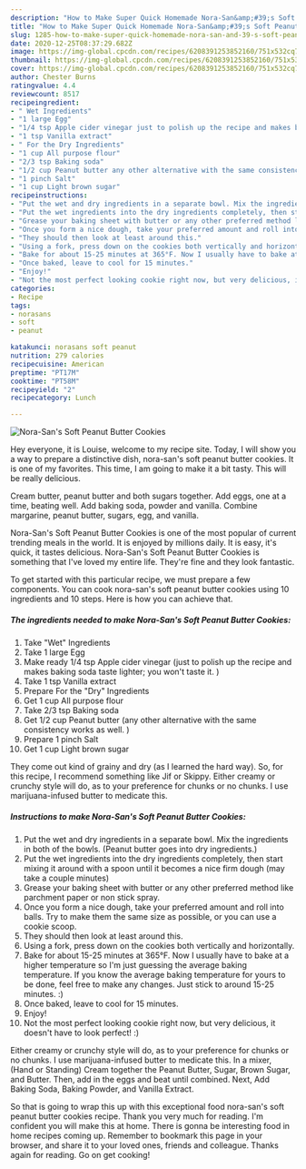 ```yaml
---
description: "How to Make Super Quick Homemade Nora-San&amp;#39;s Soft Peanut Butter Cookies"
title: "How to Make Super Quick Homemade Nora-San&amp;#39;s Soft Peanut Butter Cookies"
slug: 1285-how-to-make-super-quick-homemade-nora-san-and-39-s-soft-peanut-butter-cookies
date: 2020-12-25T08:37:29.682Z
image: https://img-global.cpcdn.com/recipes/6208391253852160/751x532cq70/nora-sans-soft-peanut-butter-cookies-recipe-main-photo.jpg
thumbnail: https://img-global.cpcdn.com/recipes/6208391253852160/751x532cq70/nora-sans-soft-peanut-butter-cookies-recipe-main-photo.jpg
cover: https://img-global.cpcdn.com/recipes/6208391253852160/751x532cq70/nora-sans-soft-peanut-butter-cookies-recipe-main-photo.jpg
author: Chester Burns
ratingvalue: 4.4
reviewcount: 8517
recipeingredient:
- " Wet Ingredients"
- "1 large Egg"
- "1/4 tsp Apple cider vinegar just to polish up the recipe and makes baking soda taste lighter you wont taste it "
- "1 tsp Vanilla extract"
- " For the Dry Ingredients"
- "1 cup All purpose flour"
- "2/3 tsp Baking soda"
- "1/2 cup Peanut butter any other alternative with the same consistency works as well "
- "1 pinch Salt"
- "1 cup Light brown sugar"
recipeinstructions:
- "Put the wet and dry ingredients in a separate bowl. Mix the ingredients in both of the bowls. (Peanut butter goes into dry ingredients.)"
- "Put the wet ingredients into the dry ingredients completely, then start mixing it around with a spoon until it becomes a nice firm dough (may take a couple minutes)"
- "Grease your baking sheet with butter or any other preferred method like parchment paper or non stick spray."
- "Once you form a nice dough, take your preferred amount and roll into balls. Try to make them the same size as possible, or you can use a cookie scoop."
- "They should then look at least around this."
- "Using a fork, press down on the cookies both vertically and horizontally."
- "Bake for about 15-25 minutes at 365°F. Now I usually have to bake at a higher temperature so I&#39;m just guessing the average baking temperature. If you know the average baking temperature for yours to be done, feel free to make any changes. Just stick to around 15-25 minutes. :)"
- "Once baked, leave to cool for 15 minutes."
- "Enjoy!"
- "Not the most perfect looking cookie right now, but very delicious, it doesn&#39;t have to look perfect! :)"
categories:
- Recipe
tags:
- norasans
- soft
- peanut

katakunci: norasans soft peanut 
nutrition: 279 calories
recipecuisine: American
preptime: "PT17M"
cooktime: "PT58M"
recipeyield: "2"
recipecategory: Lunch

---
```



![Nora-San&#39;s Soft Peanut Butter Cookies](https://img-global.cpcdn.com/recipes/6208391253852160/751x532cq70/nora-sans-soft-peanut-butter-cookies-recipe-main-photo.jpg)

Hey everyone, it is Louise, welcome to my recipe site. Today, I will show you a way to prepare a distinctive dish, nora-san&#39;s soft peanut butter cookies. It is one of my favorites. This time, I am going to make it a bit tasty. This will be really delicious.

Cream butter, peanut butter and both sugars together. Add eggs, one at a time, beating well. Add baking soda, powder and vanilla. Combine margarine, peanut butter, sugars, egg, and vanilla.

Nora-San&#39;s Soft Peanut Butter Cookies is one of the most popular of current trending meals in the world. It is enjoyed by millions daily. It is easy, it's quick, it tastes delicious. Nora-San&#39;s Soft Peanut Butter Cookies is something that I've loved my entire life. They're fine and they look fantastic.


To get started with this particular recipe, we must prepare a few components. You can cook nora-san&#39;s soft peanut butter cookies using 10 ingredients and 10 steps. Here is how you can achieve that.

<!--inarticleads1-->

##### The ingredients needed to make Nora-San&#39;s Soft Peanut Butter Cookies:

1. Take  &#34;Wet&#34; Ingredients
1. Take 1 large Egg
1. Make ready 1/4 tsp Apple cider vinegar (just to polish up the recipe and makes baking soda taste lighter; you won&#39;t taste it. )
1. Take 1 tsp Vanilla extract
1. Prepare  For the &#34;Dry&#34; Ingredients
1. Get 1 cup All purpose flour
1. Take 2/3 tsp Baking soda
1. Get 1/2 cup Peanut butter (any other alternative with the same consistency works as well. )
1. Prepare 1 pinch Salt
1. Get 1 cup Light brown sugar


They come out kind of grainy and dry (as I learned the hard way). So, for this recipe, I recommend something like Jif or Skippy. Either creamy or crunchy style will do, as to your preference for chunks or no chunks. I use marijuana-infused butter to medicate this. 

<!--inarticleads2-->

##### Instructions to make Nora-San&#39;s Soft Peanut Butter Cookies:

1. Put the wet and dry ingredients in a separate bowl. Mix the ingredients in both of the bowls. (Peanut butter goes into dry ingredients.)
1. Put the wet ingredients into the dry ingredients completely, then start mixing it around with a spoon until it becomes a nice firm dough (may take a couple minutes)
1. Grease your baking sheet with butter or any other preferred method like parchment paper or non stick spray.
1. Once you form a nice dough, take your preferred amount and roll into balls. Try to make them the same size as possible, or you can use a cookie scoop.
1. They should then look at least around this.
1. Using a fork, press down on the cookies both vertically and horizontally.
1. Bake for about 15-25 minutes at 365°F. Now I usually have to bake at a higher temperature so I&#39;m just guessing the average baking temperature. If you know the average baking temperature for yours to be done, feel free to make any changes. Just stick to around 15-25 minutes. :)
1. Once baked, leave to cool for 15 minutes.
1. Enjoy!
1. Not the most perfect looking cookie right now, but very delicious, it doesn&#39;t have to look perfect! :)


Either creamy or crunchy style will do, as to your preference for chunks or no chunks. I use marijuana-infused butter to medicate this. In a mixer, (Hand or Standing) Cream together the Peanut Butter, Sugar, Brown Sugar, and Butter. Then, add in the eggs and beat until combined. Next, Add Baking Soda, Baking Powder, and Vanilla Extract. 

So that is going to wrap this up with this exceptional food nora-san&#39;s soft peanut butter cookies recipe. Thank you very much for reading. I'm confident you will make this at home. There is gonna be interesting food in home recipes coming up. Remember to bookmark this page in your browser, and share it to your loved ones, friends and colleague. Thanks again for reading. Go on get cooking!
